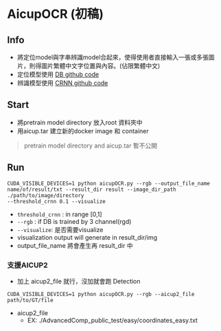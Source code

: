 # AicupOCR (初稿)
## Info
- 將定位model與字串辨識model合起來，使得使用者直接輸入一張或多張圖片，則得圖片繁體中文字位置與內容。(佔限繁體中文)
- 定位模型使用 [DB github code](https://github.com/MhLiao/DB)
- 辨識模型使用 [CRNN github code](https://github.com/clovaai/deep-text-recognition-benchmark) 
## Start
- 將pretrain model directory 放入root  資料夾中
- 用aicup.tar 建立新的docker image 和 container
> pretrain model directory and aicup.tar 暫不公開
## Run
~~~bash= python!
CUDA_VISIBLE_DEVICES=1 python aicupOCR.py --rgb --output_file_name name/of/result/txt --result_dir result --image_dir_path ./path/to/image/directory
--threshold_crnn 0.1 --visualize
~~~
- `threshold_crnn` : in range [0,1]
- `--rgb` : if DB is trained by 3 channel(rgd)
- `--visualize`: 是否需要visualize
- visualization output will generate in result_dir/img
- output_file_name 將會產生再 result_dir 中
### 支援AICUP2
- 加上 aicup2_file 就行，沒加就會跑 Detection
~~~bash= python!
CUDA_VISIBLE_DEVICES=1 python aicupOCR.py --rgb --aicup2_file path/to/GT/file
~~~
- aicup2_file 
    - EX: ./AdvancedComp_public_test/easy/coordinates_easy.txt

